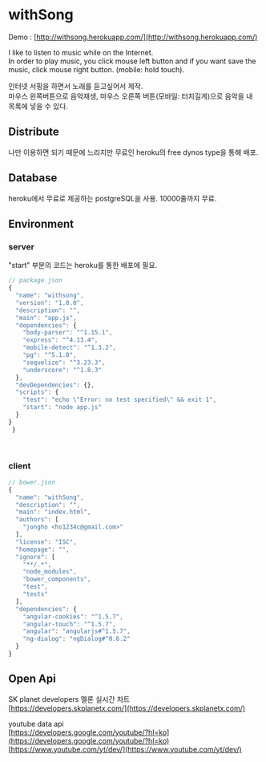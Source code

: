 # withSong

Demo : [http://withsong.herokuapp.com/](http://withsong.herokuapp.com/)

I like to listen to music while on the Internet.<br>
In order to play music, you click mouse left button and if you want save the music, click mouse right button. (mobile: hold touch).

인터넷 서핑을 하면서 노래를 듣고싶어서 제작.<br>
마우스 왼쪽버튼으로 음악재생, 마우스 오른쪽 버튼(모바일: 터치길게)으로 음악을 내 목록에 넣을 수 있다.


Distribute
----------
나만 이용하면 되기 때문에 느리지만 무료인 heroku의 free dynos type을 통해 배포.

Database
--------
heroku에서 무료로 제공하는 postgreSQL을 사용. 10000줄까지 무료.

Environment
-----------
### server
"start" 부분의 코드는 heroku를 통한 배포에 필요.
```javascript
// package.json
{
  "name": "withsong",
  "version": "1.0.0",
  "description": "",
  "main": "app.js",
  "dependencies": {
    "body-parser": "^1.15.1",
    "express": "^4.13.4",
    "mobile-detect": "^1.3.2",
    "pg": "^5.1.0",
    "sequelize": "^3.23.3",
    "underscore": "^1.8.3"
  },
  "devDependencies": {},
  "scripts": {
    "test": "echo \"Error: no test specified\" && exit 1",
    "start": "node app.js"
  }
}
 }

```

<br>

### client
```javascript
// bower.json
{
  "name": "withSong",
  "description": "",
  "main": "index.html",
  "authors": [
    "jongho <ho1234c@gmail.com>"
  ],
  "license": "ISC",
  "homepage": "",
  "ignore": [
    "**/.*",
    "node_modules",
    "bower_components",
    "test",
    "tests"
  ],
  "dependencies": {
    "angular-cookies": "^1.5.7",
    "angular-touch": "^1.5.7",
    "angular": "angularjs#^1.5.7",
    "ng-dialog": "ngDialog#^0.6.2"
  }
}

```


Open Api
--------
SK planet developers 멜론 실시간 차트<br>
[https://developers.skplanetx.com/](https://developers.skplanetx.com/)

youtube data api<br>
[https://developers.google.com/youtube/?hl=ko](https://developers.google.com/youtube/?hl=ko)<br>
[https://www.youtube.com/yt/dev/](https://www.youtube.com/yt/dev/)